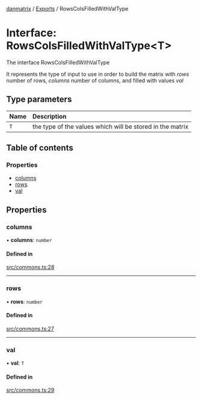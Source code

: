 [danmatrix](../README.md) / [Exports](../modules.md) / RowsColsFilledWithValType

# Interface: RowsColsFilledWithValType\<T\>

The interface RowsColsFilledWithValType

It represents the type of input to use in order to build the
matrix with _rows_ number of rows, _columns_ number of columns,
and filled with values _val_

## Type parameters

| Name | Description |
| :------ | :------ |
| `T` | the type of the values which will be stored in the matrix |

## Table of contents

### Properties

- [columns](RowsColsFilledWithValType.md#columns)
- [rows](RowsColsFilledWithValType.md#rows)
- [val](RowsColsFilledWithValType.md#val)

## Properties

### columns

• **columns**: `number`

#### Defined in

[src/commons.ts:28](https://github.com/evildead/DanMatrix/blob/62e2dbc/src/commons.ts#L28)

___

### rows

• **rows**: `number`

#### Defined in

[src/commons.ts:27](https://github.com/evildead/DanMatrix/blob/62e2dbc/src/commons.ts#L27)

___

### val

• **val**: `T`

#### Defined in

[src/commons.ts:29](https://github.com/evildead/DanMatrix/blob/62e2dbc/src/commons.ts#L29)
